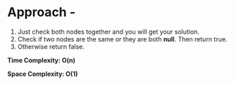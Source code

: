 # Approach - 

1. Just check both nodes together and you will get your solution.
2. Check if two nodes are the same or they are both **null**. Then return true.
3. Otherwise return false.

**Time Complexity: O(n)**

**Space Complexity: O(1)**

